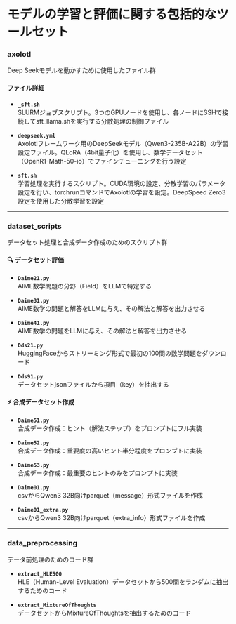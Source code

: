 # モデルの学習と評価に関する包括的なツールセット

### axolotl
Deep Seekモデルを動かすために使用したファイル群

#### ファイル詳細
- **`_sft.sh`**  
  SLURMジョブスクリプト。3つのGPUノードを使用し、各ノードにSSHで接続してsft_llama.shを実行する分散処理の制御ファイル

- **`deepseek.yml`**  
  Axolotlフレームワーク用のDeepSeekモデル（Qwen3-235B-A22B）の学習設定ファイル。QLoRA（4bit量子化）を使用し、数学データセット（OpenR1-Math-50-io）でファインチューニングを行う設定

- **`sft.sh`**  
  学習処理を実行するスクリプト。CUDA環境の設定、分散学習のパラメータ設定を行い、torchrunコマンドでAxolotlの学習を設定。DeepSpeed Zero3設定を使用した分散学習を設定

---

### dataset_scripts
データセット処理と合成データ作成のためのスクリプト群

#### 🔍 データセット評価
- **`Daime21.py`**  
  AIME数学問題の分野（Field）をLLMで特定する

- **`Daime31.py`**  
  AIME数学の問題と解答をLLMに与え、その解法と解答を出力させる

- **`Daime41.py`**  
  AIME数学の問題をLLMに与え、その解法と解答を出力させる

- **`Dds21.py`**  
  HuggingFaceからストリーミング形式で最初の100問の数学問題をダウンロード

- **`Dds91.py`**  
  データセットjsonファイルから項目（key）を抽出する

#### ⚡ 合成データセット作成
- **`Daime51.py`**  
  合成データ作成：ヒント（解法ステップ）をプロンプトにフル実装

- **`Daime52.py`**  
  合成データ作成：重要度の高いヒント半分程度をプロンプトに実装

- **`Daime53.py`**  
  合成データ作成：最重要のヒントのみをプロンプトに実装

- **`Daime01.py`**  
  csvからQwen3 32B向けparquet（message）形式ファイルを作成

- **`Daime01_extra.py`**  
  csvからQwen3 32B向けparquet（extra_info）形式ファイルを作成

---

### data_preprocessing
データ前処理のためのコード群

- **`extract_HLE500`**  
  HLE（Human-Level Evaluation）データセットから500問をランダムに抽出するためのコード

- **`extract_MixtureOfThoughts`**  
  データセットからMixtureOfThoughtsを抽出するためのコード